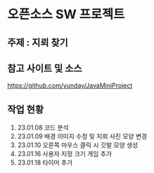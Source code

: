 # 오픈소스 SW 프로젝트
## 주제 : 지뢰 찾기
## 참고 사이트 및 소스
https://github.com/yunday/JavaMiniProject

## 작업 현황
1. 23.01.08 코드 분석
2. 23.01.09 배경 이미지 수정 및 지뢰 사진 모양 변경
3. 23.01.10 오른쪽 마우스 클릭 시 깃발 모양 생성
4. 23.01.16 사용자 지정 크기 게임 추가
5. 23.01.18 타이머 추가

